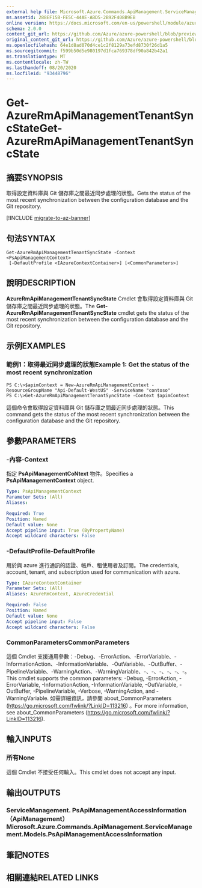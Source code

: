 ```yaml
---
external help file: Microsoft.Azure.Commands.ApiManagement.ServiceManagement.dll-Help.xml
ms.assetid: 288EF15B-FE5C-44AE-ABD5-2B92F408B9EB
online version: https://docs.microsoft.com/en-us/powershell/module/azurerm.apimanagement/get-azurermapimanagementtenantsyncstate
schema: 2.0.0
content_git_url: https://github.com/Azure/azure-powershell/blob/preview/src/ResourceManager/ApiManagement/Commands.ApiManagement/help/Get-AzureRmApiManagementTenantSyncState.md
original_content_git_url: https://github.com/Azure/azure-powershell/blob/preview/src/ResourceManager/ApiManagement/Commands.ApiManagement/help/Get-AzureRmApiManagementTenantSyncState.md
ms.openlocfilehash: 64e1d8ad070d4ce1c2f8129a73efd8730f26d1a5
ms.sourcegitcommit: f599b50d5e980197d1fca769378df90a842b42a1
ms.translationtype: MT
ms.contentlocale: zh-TW
ms.lasthandoff: 08/20/2020
ms.locfileid: "93448796"
---
```

# <span data-ttu-id="b24bc-101">Get-AzureRmApiManagementTenantSyncState</span><span class="sxs-lookup"><span data-stu-id="b24bc-101">Get-AzureRmApiManagementTenantSyncState</span></span>

## <span data-ttu-id="b24bc-102">摘要</span><span class="sxs-lookup"><span data-stu-id="b24bc-102">SYNOPSIS</span></span>
<span data-ttu-id="b24bc-103">取得設定資料庫與 Git 儲存庫之間最近同步處理的狀態。</span><span class="sxs-lookup"><span data-stu-id="b24bc-103">Gets the status of the most recent synchronization between the configuration database and the Git repository.</span></span>

[!INCLUDE [migrate-to-az-banner](../../includes/migrate-to-az-banner.md)]

## <span data-ttu-id="b24bc-104">句法</span><span class="sxs-lookup"><span data-stu-id="b24bc-104">SYNTAX</span></span>

```
Get-AzureRmApiManagementTenantSyncState -Context <PsApiManagementContext>
 [-DefaultProfile <IAzureContextContainer>] [<CommonParameters>]
```

## <span data-ttu-id="b24bc-105">說明</span><span class="sxs-lookup"><span data-stu-id="b24bc-105">DESCRIPTION</span></span>
<span data-ttu-id="b24bc-106">**AzureRmApiManagementTenantSyncState** Cmdlet 會取得設定資料庫與 Git 儲存庫之間最近同步處理的狀態。</span><span class="sxs-lookup"><span data-stu-id="b24bc-106">The **Get-AzureRmApiManagementTenantSyncState** cmdlet gets the status of the most recent synchronization between the configuration database and the Git repository.</span></span>

## <span data-ttu-id="b24bc-107">示例</span><span class="sxs-lookup"><span data-stu-id="b24bc-107">EXAMPLES</span></span>

### <span data-ttu-id="b24bc-108">範例1：取得最近同步處理的狀態</span><span class="sxs-lookup"><span data-stu-id="b24bc-108">Example 1: Get the status of the most recent synchronization</span></span>
```
PS C:\>$apimContext = New-AzureRmApiManagementContext -ResourceGroupName "Api-Default-WestUS" -ServiceName "contoso"
PS C:\>Get-AzureRmApiManagementTenantSyncState -Context $apimContext 
```

<span data-ttu-id="b24bc-109">這個命令會取得設定資料庫與 Git 儲存庫之間最近同步處理的狀態。</span><span class="sxs-lookup"><span data-stu-id="b24bc-109">This command gets the status of the most recent synchronization between the configuration database and the Git repository.</span></span>

## <span data-ttu-id="b24bc-110">參數</span><span class="sxs-lookup"><span data-stu-id="b24bc-110">PARAMETERS</span></span>

### <span data-ttu-id="b24bc-111">-內容</span><span class="sxs-lookup"><span data-stu-id="b24bc-111">-Context</span></span>
<span data-ttu-id="b24bc-112">指定 **PsApiManagementCoNtext** 物件。</span><span class="sxs-lookup"><span data-stu-id="b24bc-112">Specifies a **PsApiManagementContext** object.</span></span>

```yaml
Type: PsApiManagementContext
Parameter Sets: (All)
Aliases: 

Required: True
Position: Named
Default value: None
Accept pipeline input: True (ByPropertyName)
Accept wildcard characters: False
```

### <span data-ttu-id="b24bc-113">-DefaultProfile</span><span class="sxs-lookup"><span data-stu-id="b24bc-113">-DefaultProfile</span></span>
<span data-ttu-id="b24bc-114">用於與 azure 進行通訊的認證、帳戶、租使用者及訂閱。</span><span class="sxs-lookup"><span data-stu-id="b24bc-114">The credentials, account, tenant, and subscription used for communication with azure.</span></span>
 
```yaml
Type: IAzureContextContainer
Parameter Sets: (All)
Aliases: AzureRmContext, AzureCredential

Required: False
Position: Named
Default value: None
Accept pipeline input: False
Accept wildcard characters: False
```

### <span data-ttu-id="b24bc-115">CommonParameters</span><span class="sxs-lookup"><span data-stu-id="b24bc-115">CommonParameters</span></span>
<span data-ttu-id="b24bc-116">這個 Cmdlet 支援通用參數：-Debug、-ErrorAction、-ErrorVariable、-InformationAction、-InformationVariable、-OutVariable、-OutBuffer、-PipelineVariable、-WarningAction、-WarningVariable、-、-、-、-、-、-。</span><span class="sxs-lookup"><span data-stu-id="b24bc-116">This cmdlet supports the common parameters: -Debug, -ErrorAction, -ErrorVariable, -InformationAction, -InformationVariable, -OutVariable, -OutBuffer, -PipelineVariable, -Verbose, -WarningAction, and -WarningVariable.</span></span> <span data-ttu-id="b24bc-117">如需詳細資訊，請參閱 about_CommonParameters (https://go.microsoft.com/fwlink/?LinkID=113216) 。</span><span class="sxs-lookup"><span data-stu-id="b24bc-117">For more information, see about_CommonParameters (https://go.microsoft.com/fwlink/?LinkID=113216).</span></span>

## <span data-ttu-id="b24bc-118">輸入</span><span class="sxs-lookup"><span data-stu-id="b24bc-118">INPUTS</span></span>

### <span data-ttu-id="b24bc-119">所有</span><span class="sxs-lookup"><span data-stu-id="b24bc-119">None</span></span>
<span data-ttu-id="b24bc-120">這個 Cmdlet 不接受任何輸入。</span><span class="sxs-lookup"><span data-stu-id="b24bc-120">This cmdlet does not accept any input.</span></span>

## <span data-ttu-id="b24bc-121">輸出</span><span class="sxs-lookup"><span data-stu-id="b24bc-121">OUTPUTS</span></span>

### <span data-ttu-id="b24bc-122">ServiceManagement. PsApiManagementAccessInformation （ApiManagement）</span><span class="sxs-lookup"><span data-stu-id="b24bc-122">Microsoft.Azure.Commands.ApiManagement.ServiceManagement.Models.PsApiManagementAccessInformation</span></span>

## <span data-ttu-id="b24bc-123">筆記</span><span class="sxs-lookup"><span data-stu-id="b24bc-123">NOTES</span></span>

## <span data-ttu-id="b24bc-124">相關連結</span><span class="sxs-lookup"><span data-stu-id="b24bc-124">RELATED LINKS</span></span>

